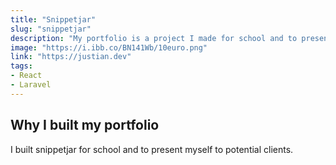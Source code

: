 ```yaml
---
title: "Snippetjar"
slug: "snippetjar"
description: "My portfolio is a project I made for school and to present myself."
image: "https://i.ibb.co/BN141Wb/10euro.png"
link: "https://justian.dev"
tags:
- React
- Laravel
---
```


## Why I built my portfolio
I built snippetjar for school and to present myself to potential clients.